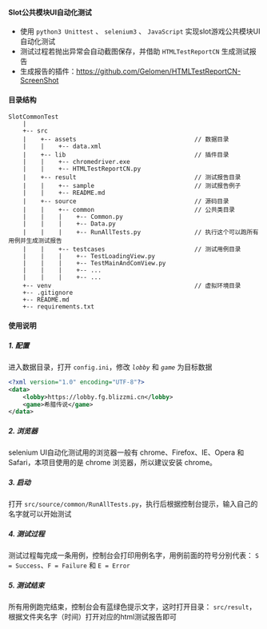 ﻿#### Slot公共模块UI自动化测试
* 使用 `python3 Unittest` 、 `selenium3` 、 `JavaScript` 实现slot游戏公共模块UI自动化测试
* 测试过程若抛出异常会自动截图保存，并借助 `HTMLTestReportCN` 生成测试报告
* 生成报告的插件：https://github.com/Gelomen/HTMLTestReportCN-ScreenShot

#### 目录结构
```
SlotCommonTest
    |
    +-- src
    |    +-- assets                                 // 数据目录
    |    |    +-- data.xml
    |    +-- lib                                    // 插件目录
    |    |    +-- chromedriver.exe
    |    |    +-- HTMLTestReportCN.py
    |    +-- result                                 // 测试报告目录
    |    |    +-- sample                            // 测试报告例子
    |    |    +-- README.md
    |    +-- source                                 // 源码目录
    |    |    +-- common                            // 公共类目录
    |    |    |    +-- Common.py
    |    |    |    +-- Data.py
    |    |    |    +-- RunAllTests.py               // 执行这个可以跑所有用例并生成测试报告
    |    |    +-- testcases                         // 测试用例目录
    |    |    |    +-- TestLoadingView.py
    |    |    |    +-- TestMainAndComView.py
    |    |    |    +-- ...
    |    |    |    +-- ...
    +-- venv                                        // 虚拟环境目录
    +-- .gitignore
    +-- README.md
    +-- requirements.txt
```


#### 使用说明
##### 1. 配置
进入数据目录，打开 `config.ini`，修改 *`lobby`* 和 *`game`* 为目标数据
```xml
<?xml version="1.0" encoding="UTF-8"?>
<data>
    <lobby>https://lobby.fg.blizzmi.cn</lobby>
    <game>希腊传说</game>
</data>
```

##### 2. 浏览器
selenium UI自动化测试用的浏览器一般有 chrome、Firefox、IE、Opera 和 Safari，本项目使用的是 chrome 浏览器，所以建议安装 chrome。

##### 3. 启动
打开 `src/source/common/RunAllTests.py`，执行后根据控制台提示，输入自己的名字就可以开始测试

##### 4. 测试过程
测试过程每完成一条用例，控制台会打印用例名字，用例前面的符号分别代表：
`S = Success`、`F = Failure` 和 `E = Error`

##### 5. 测试结束
所有用例跑完结束，控制台会有蓝绿色提示文字，这时打开目录：
`src/result`，根据文件夹名字（时间）打开对应的html测试报告即可